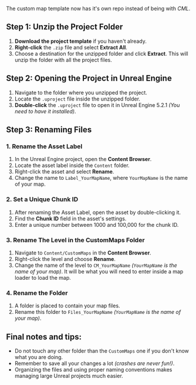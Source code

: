 The custom map template now has it's own repo instead of being with *CML*.

## Step 1: Unzip the Project Folder
1. **Download the project template** if you haven't already.
2. **Right-click** the `.zip` file and select **Extract All**.
3. Choose a destination for the unzipped folder and click **Extract**. This will unzip the folder with all the project files.

## Step 2: Opening the Project in Unreal Engine
1. Navigate to the folder where you unzipped the project.
2. Locate the `.uproject` file inside the unzipped folder.
3. **Double-click** the `.uproject` file to open it in Unreal Engine 5.2.1 *(You need to have it installed)*.

## Step 3: Renaming Files
### 1. **Rename the Asset Label**
   1. In the Unreal Engine project, open the **Content Browser**.
   2. Locate the asset label inside the `Content` folder.
   3. Right-click the asset and select **Rename**.
   4. Change the name to `Label_YourMapName`, where `YourMapName` is the name of your map.

### 2. **Set a Unique Chunk ID**
   1. After renaming the Asset Label, open the asset by double-clicking it.
   2. Find the **Chunk ID** field in the asset's settings.
   3. Enter a unique number between 1000 and 100,000 for the chunk ID.
   
### 3. **Rename The Level in the CustomMaps Folder**
   1. Navigate to `Content/CustomMaps` in the **Content Browser**.
   2. Right-click the level and choose **Rename**.
   3. Change the name of the level to `CM_YourMapName` *(`YourMapName` is the name of your map)*. It will be what you will need to enter inside a map loader to load the map.
   
### 4. **Rename the Folder**
   1. A folder is placed to contain your map files.
   2. Rename this folder to `Files_YourMapName` *(`YourMapName` is the name of your map)*.

## Final notes and tips:
- Do not touch any other folder than the `CustomMaps` one if you don't know what you are doing.
- Remember to save all your changes a lot *(crashes are never fun!)*.
- Organizing the files and using proper naming conventions makes managing large Unreal projects much easier.
